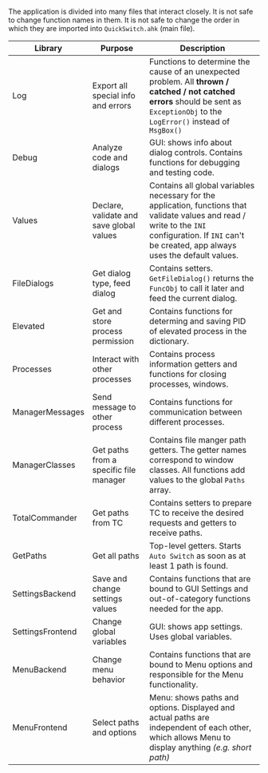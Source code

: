 The application is divided into many files that interact closely. It is not safe to change function names in them. It is not safe to change the order in which they are imported into `QuickSwitch.ahk` (main file).

| Library          | Purpose                                  | Description                                                  |
| ---------------- | ---------------------------------------- | ------------------------------------------------------------ |
| Log              | Export all special info and errors       | Functions to determine the cause of an unexpected problem. All **thrown / catched / not catched errors** should be sent as `ExceptionObj` to the `LogError()` instead of `MsgBox()` |
| Debug            | Analyze code and dialogs                 | GUI: shows info about dialog controls. Contains functions for debugging and testing code. |
| Values           | Declare, validate and save global values | Contains all global variables necessary for the application, functions that validate values and read / write to the `INI` configuration. If `INI` can't be created, app always uses the default values. |
| FileDialogs      | Get dialog type, feed dialog             | Contains setters. `GetFileDialog()`  returns the `FuncObj` to call it later and feed the current dialog. |
| Elevated         | Get and store process permission         | Contains functions for determing and saving PID of elevated process in the dictionary. |
| Processes        | Interact with other processes            | Contains process information getters and functions for closing processes, windows. |
| ManagerMessages  | Send message to other process            | Contains functions for communication between different processes. |
| ManagerClasses   | Get paths from a specific file manager   | Contains file manger path getters. The getter names correspond to window classes. All functions add values to the global `Paths` array. |
| TotalCommander   | Get paths from TC                        | Contains setters to prepare TC to receive the desired requests and getters to receive paths. |
| GetPaths         | Get all paths                            | Top-level getters. Starts `Auto Switch` as soon as at least 1 path is found. |
| SettingsBackend  | Save and change settings values          | Contains functions that are bound to GUI Settings and out-of-category functions needed for the app. |
| SettingsFrontend | Change global variables                  | GUI: shows app settings. Uses global variables.              |
| MenuBackend      | Change menu behavior                     | Contains functions that are bound to Menu options and responsible for the Menu functionality. |
| MenuFrontend     | Select paths and options                 | Menu: shows paths and options. Displayed and actual paths are independent of each other,    which allows Menu to display anything *(e.g. short path)* |

